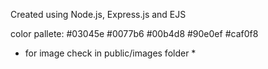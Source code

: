 Created using Node.js, Express.js and EJS

color pallete:
#03045e
#0077b6
#00b4d8
#90e0ef
#caf0f8

* for image check in public/images folder *

